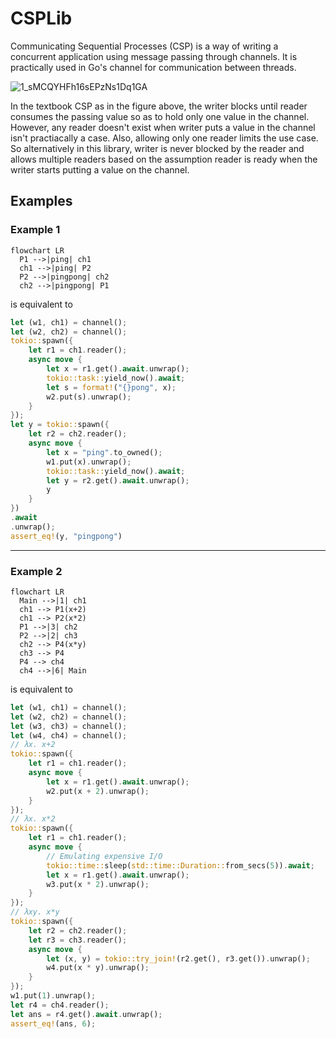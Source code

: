# CSPLib

Communicating Sequential Processes (CSP) is a way of writing a concurrent application using message passing through channels. It is practically used in Go's channel for communication between threads. 

![1_sMCQYHFh16sEPzNs1Dq1GA](https://user-images.githubusercontent.com/785824/200107637-8ba8cb54-2ff0-473a-89b9-50ec8f7ec6fb.png)

In the textbook CSP as in the figure above, the writer blocks until reader consumes the passing value so as to hold only one value in the channel. However, any reader doesn't exist when writer puts a value in the channel isn't practiacally a case. Also, allowing only one reader limits the use case. So alternatively in this library, writer is never blocked by the reader and allows multiple readers based on the assumption reader is ready when the writer starts putting a value on the channel.

## Examples

### Example 1

```mermaid
flowchart LR
  P1 -->|ping| ch1
  ch1 -->|ping| P2
  P2 -->|pingpong| ch2
  ch2 -->|pingpong| P1
```

is equivalent to

```rust
let (w1, ch1) = channel();
let (w2, ch2) = channel();
tokio::spawn({
    let r1 = ch1.reader();
    async move {
        let x = r1.get().await.unwrap();
        tokio::task::yield_now().await;
        let s = format!("{}pong", x);
        w2.put(s).unwrap();
    }
});
let y = tokio::spawn({
    let r2 = ch2.reader();
    async move {
        let x = "ping".to_owned();
        w1.put(x).unwrap();
        tokio::task::yield_now().await;
        let y = r2.get().await.unwrap();
        y
    }
})
.await
.unwrap();
assert_eq!(y, "pingpong")
```

----

### Example 2

```mermaid
flowchart LR
  Main -->|1| ch1
  ch1 --> P1(x+2)
  ch1 --> P2(x*2)
  P1 -->|3| ch2
  P2 -->|2| ch3
  ch2 --> P4(x*y)
  ch3 --> P4
  P4 --> ch4
  ch4 -->|6| Main
```

is equivalent to

```rust
let (w1, ch1) = channel();
let (w2, ch2) = channel();
let (w3, ch3) = channel();
let (w4, ch4) = channel();
// λx. x+2
tokio::spawn({
    let r1 = ch1.reader();
    async move {
        let x = r1.get().await.unwrap();
        w2.put(x + 2).unwrap();
    }
});
// λx. x*2
tokio::spawn({
    let r1 = ch1.reader();
    async move {
        // Emulating expensive I/O
        tokio::time::sleep(std::time::Duration::from_secs(5)).await;
        let x = r1.get().await.unwrap();
        w3.put(x * 2).unwrap();
    }
});
// λxy. x*y
tokio::spawn({
    let r2 = ch2.reader();
    let r3 = ch3.reader();
    async move {
        let (x, y) = tokio::try_join!(r2.get(), r3.get()).unwrap();
        w4.put(x * y).unwrap();
    }
});
w1.put(1).unwrap();
let r4 = ch4.reader();
let ans = r4.get().await.unwrap();
assert_eq!(ans, 6);
```
